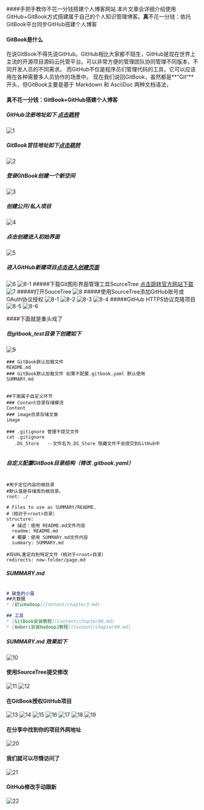 ####手把手教你不花一分钱搭建个人博客网站
本片文章会详细介绍使用GitHub+GitBook方式搭建属于自己的个人知识管理博客。**真**不花一分钱：依托GitBook平台同步GitHub搭建个人博客
#### GitBook是什么
  在说GitBook不得先说GitHub。GitHub相比大家都不陌生，GitHub是现在世界上主流的开源项目源码云托管平台。可以非常方便的管理团队协同管理不同版本，不同开发人员的不同需求。
  而GitHub不仅是程序员们管理代码的工具，它可以应该用在各种需要多人员协作的场景中。
现在我们说回GitBook，虽然都是**”Git“**开头，但GitBook主要是基于 Markdown 和 AsciiDoc 两种文档语法，

#### 真不花一分钱：GitBook+GitHub搭建个人博客
##### GitHub注册地址如下 [点击跳转](https://github.com/join?ref_cta=Sign+up&ref_loc=header+logged+out&ref_page=%2F&source=header-home)
![1](../image/98/1.jpg)
##### GitBook官往地址如下[点击跳转](https://app.gitbook.com/join)
![2](../image/98/2.jpg)
##### 登录GItBook创建一个新空间
![3](../image/98/3.jpg)
##### 创建公开/私人项目
![4](../image/98/4.jpg)
##### 点击创建进入初始界面
![5](../image/98/5.jpg)
##### 进入GitHub新建项目[点击进入创建页面](https://github.com/new)
![6](../image/98/6.jpg)
![6-1](../image/98/6-1.jpg)
#####下载Git图形界面管理工具SourceTree [点击跳转官方网站下载](https://www.sourcetreeapp.com/)
![7](../image/98/7.jpg)
#####打开SouceTree
![8](../image/98/8.jpg)
#####使用SourceTree添加GitHub账号或OAuth协议授权
![8-1](../image/98/8-1.jpg)
![8-2](../image/98/8-2.jpg)
![8-3](../image/98/8-3.jpg)
![8-4](../image/98/8-4.jpg)
#####GitHub HTTPS协议克隆项目
![8-5](../image/98/8-5.jpg)
![8-6](../image/98/8-6.jpg)

####下面就是重头戏了
##### 在gitbook_test目录下创建如下
![9](../image/98/9.jpg)
```shell
### GitBook默认加载文件
README.md      
### GitBook默认加载文件 如果不配置.gitbook.yaml 默认使用
SUMMARY.md     


##下面属于自定义环节
### Content目录存储模流
Content
### image目录存储文章
image

### .gitignore 管理不提交文件
cat .gitignore  
   .DS_Store   --文件名为.DS_Store 隐藏文件不会提交到GitHub中
   

```

##### 自定义配置GitBook目录结构（修改 .gitbook.yaml）
```shell

#用于定位内容的根目录
#默认值是存储库的根目录。
root: ./
 
# Files to use as SUMMARY/README.
#（相对于<root>目录）
structure:
  # 描述：使用 README.md文件内容
  readme: README.md
  # 概要：使用 SUMMARY.md文件内容
  summary: SUMMARY.md
 
#将URL重定向到特定文件（相对于<root>目录）
redirects: new-folder/page.md
```
##### SUMMARY.md

```markdown

# 破鱼的小屋
##大数据
* [初认Hadoop](Content/chapter3.md)

## 工具
* [GitBook安装教程](Content/chapter98.md)
* [Amberi安装HadoopJ教程](Content/chapter99.md)

```
##### SUMMARY.md 效果如下
![10](../image/98/10.jpg)
#### 使用SourceTree提交修改
![11](../image/98/11.jpg)
![12](../image/98/12.jpg)
#### 在GitBook授权GitHub项目
![13](../image/98/13.jpg)
![14](../image/98/14.jpg)
![15](../image/98/15.jpg)
![16](../image/98/16.jpg)
![17](../image/98/17.jpg)
![18](../image/98/18.jpg)
![19](../image/98/19.jpg)
#### 在分享中找到你的项目外网地址
![20](../image/98/20.jpg)
#### 我们就可以尽情访问了
![21](../image/98/21.jpg)

#### GitHub修改手动跟新
![22](../image/98/22.jpg)






